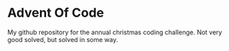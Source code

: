 # Advent Of Code

My github repository for the annual christmas coding challenge.
Not very good solved, but solved in some way.

